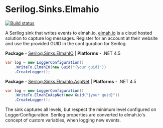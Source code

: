 # Serilog.Sinks.Elmahio[![Build status](https://ci.appveyor.com/api/projects/status/j4rsru1m0lhkfwc4/branch/master?svg=true)](https://ci.appveyor.com/project/serilog/serilog-sinks-elmahio/branch/master)A Serilog sink that writes events to elmah.io. [elmah.io](http://www.elmah.io) is a cloud hosted solution to capture log messages. Register for an account at their website and use the provided GUID in the configuration for Serilog.**Package** - [Serilog.Sinks.ElmahIO](http://nuget.org/packages/serilog.sinks.ElmahIO)| **Platforms** - .NET 4.5```csharpvar log = new LoggerConfiguration()    .WriteTo.ElmahIO(new Guid("{your guid}"))    .CreateLogger();```**Package** - [Serilog.Sinks.ElmahIo.AspNet](http://nuget.org/packages/Serilog.Sinks.ElmahIo.AspNet)| **Platforms** - .NET 4.5```csharpvar log = new LoggerConfiguration()    .WriteTo.ElmahIoAspNet(new Guid("{your guid}"))    .CreateLogger();```The sink captures all levels, but respect the minimum level configured on LoggerConfiguration. Serilog properties are converted to elmah.io's concept of custom variables, when logging new events.